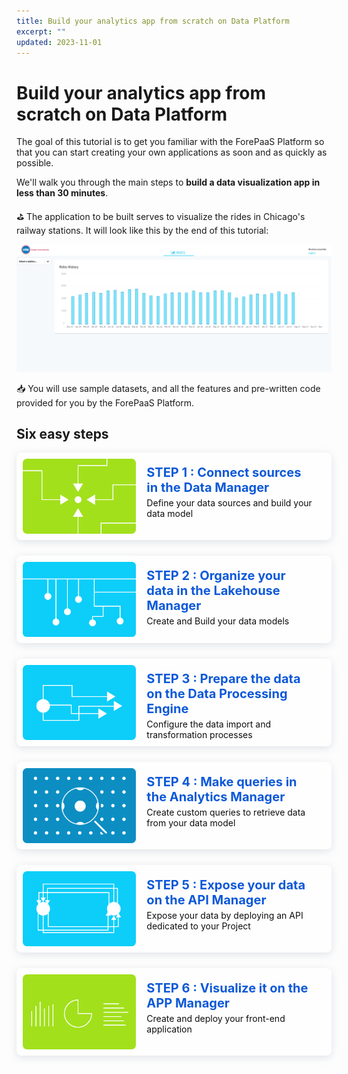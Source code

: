 ```yaml
---
title: Build your analytics app from scratch on Data Platform
excerpt: ""
updated: 2023-11-01
---
```


<style>
.project-step {
    margin-bottom:25px;
}
.landing-link {
    opacity: 0.95;
    text-decoration: none;
    border-radius: 8px;
    background-color: #fff;
    box-shadow: 0 3px 13px 0 rgba(151, 167, 183, 0.3);
    min-height: 120px;
    display: flex;
    flex-direction: row;
    flex-wrap: nowrap;
    align-content: stretch;
    align-items: flex-start;
    margin: 15px 0;
    overflow:hidden;
    padding:10px;
}
.landing-link>img {
    border-radius:4px 0 0 4px;
    height:120px;
}
.landing-link>.text {
    flex: 1 1 auto;
    align-self: auto;
    padding-top:10px;
}
.landing-link>.text h2 {
    color: #0050D7;
    margin: 0;
    padding-left: 17px;
    padding-right: 17px;
    font-size: 20px;
}
.landing-link>.text p {
    margin: 4px 0 0;
    padding-left: 17px;
    padding-right: 17px;
    color:#000;
}
</style>

# Build your analytics app from scratch on Data Platform

The goal of this tutorial is to get you familiar with the ForePaaS Platform so that you can start creating your own applications as soon and as quickly as possible.

We'll walk you through the main steps to **build a data visualization app in less than 30 minutes**.

⛳️ The application to be built serves to visualize the rides in Chicago's railway stations. It will look like this by the end of this tutorial:

<!-- MUST BE UPDATED -->
![App Manager](images/dashboard-final-new.png)

📥 You will use sample datasets, and all the features and pre-written code provided for you by the ForePaaS Platform.

## Six easy steps

<div class="project-step">
   <a class="landing-link" href="/pages/public_cloud/data_platform/tutorials/tuto_01_build_a_first_app_from_scratch_step1">
      <img src="images/connect.png" alt="Connect">
      <div class="text">
         <h2>STEP 1 : Connect sources in the Data Manager</h2>
         <p>Define your data sources and build your data model</p>
      </div>
   </a>
</div>

<div class="project-step">
   <a class="landing-link" href="/pages/public_cloud/data_platform/tutorials/tuto_01_build_a_first_app_from_scratch_step2">
      <img src="images/organize.png" alt="Organize">
      <div class="text">
         <h2>STEP 2 : Organize your data in the Lakehouse Manager</h2>
         <p>Create and Build your data models</p>
      </div>
   </a>
</div>

<div class="project-step">
   <a class="landing-link" href="/pages/public_cloud/data_platform/tutorials/tuto_01_build_a_first_app_from_scratch_step3">
      <img src="images/transfer.png" alt="Transfer">
      <div class="text">
         <h2>STEP 3 : Prepare the data on the Data Processing Engine</h2>
         <p>Configure the data import and transformation processes</p>
      </div>
   </a>
</div>

<div class="project-step">
   <a class="landing-link" href="/pages/public_cloud/data_platform/tutorials/tuto_01_build_a_first_app_from_scratch_step4">
      <img src="images/query.png" alt="Query">
      <div class="text">
         <h2>STEP 4 : Make queries in the Analytics Manager</h2>
         <p>Create custom queries to retrieve data from your data model</p>
      </div>
   </a>
</div>

<div class="project-step">
   <a class="landing-link" href="/pages/public_cloud/data_platform/tutorials/tuto_01_build_a_first_app_from_scratch_step5">
      <img src="images/expose.png" alt="Expose">
      <div class="text">
         <h2>STEP 5 : Expose your data on the API Manager</h2>
         <p>Expose your data by deploying an API dedicated to your Project</p>
      </div>
   </a>
</div>

<div class="project-step">
   <a class="landing-link" href="/pages/public_cloud/data_platform/tutorials/tuto_01_build_a_first_app_from_scratch_step6">
      <img src="images/visualize.png" alt="Visualize">
      <div class="text">
         <h2>STEP 6 : Visualize it on the APP Manager</h2>
         <p>Create and deploy your front-end application</p>
      </div>
   </a>
</div>